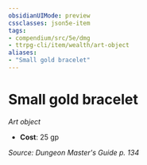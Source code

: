 ```yaml
---
obsidianUIMode: preview
cssclasses: json5e-item
tags:
- compendium/src/5e/dmg
- ttrpg-cli/item/wealth/art-object
aliases: 
- "Small gold bracelet"
---
```

# Small gold bracelet
*Art object*  

- **Cost**: 25 gp

*Source: Dungeon Master's Guide p. 134*